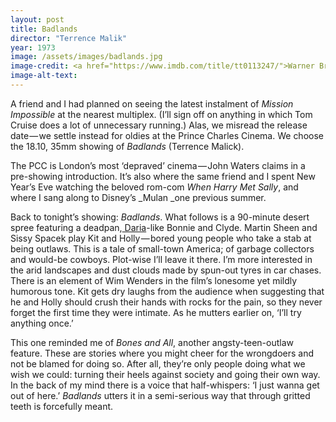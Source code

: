 ```yaml
---
layout: post
title: Badlands
director: "Terrence Malik"
year: 1973
image: /assets/images/badlands.jpg
image-credit: <a href="https://www.imdb.com/title/tt0113247/">Warner Bros.</a>
image-alt-text: 
---
```


A friend and I had planned on seeing the latest instalment of _Mission Impossible_ at the nearest multiplex. (I’ll sign off on anything in which Tom Cruise does a lot of unnecessary running.) Alas, we misread the release date — we settle instead for oldies at the Prince Charles Cinema. We choose the 18.10, 35mm showing of _Badlands_ (Terrence Malick).

The PCC is London’s most ‘depraved’ cinema — John Waters claims in a pre-showing introduction. It’s also where the same friend and I spent New Year’s Eve watching the beloved rom-com _When Harry Met Sally_, and where I sang along to Disney’s _Mulan _one previous summer.

Back to tonight’s showing: _Badlands_. What follows is a 90-minute desert spree featuring a deadpan,[ Daria](https://www.youtube.com/watch?v=2TAGtY1SsfU&ab_channel=metricmine)-like Bonnie and Clyde. Martin Sheen and Sissy Spacek play Kit and Holly — bored young people who take a stab at being outlaws. This is a tale of small-town America; of garbage collectors and would-be cowboys. Plot-wise I’ll leave it there. I’m more interested in the arid landscapes and dust clouds made by spun-out tyres in car chases. There is an element of Wim Wenders in the film’s lonesome yet mildly humorous tone. Kit gets dry laughs from the audience when suggesting that he and Holly should crush their hands with rocks for the pain, so they never forget the first time they were intimate. As he mutters earlier on, ‘I’ll try anything once.’

This one reminded me of _Bones and All_, another angsty-teen-outlaw feature. These are stories where you might cheer for the wrongdoers and not be blamed for doing so. After all, they’re only people doing what we wish we could: turning their heels against society and going their own way. In the back of my mind there is a voice that half-whispers: ‘I just wanna get out of here.’ _Badlands_ utters it in a semi-serious way that through gritted teeth is forcefully meant.
